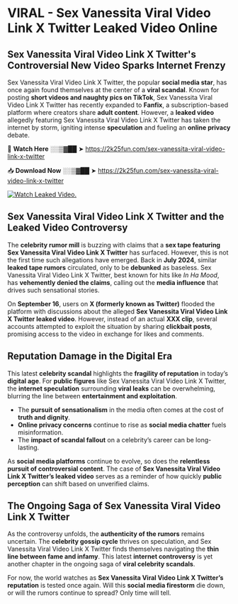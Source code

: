# VIRAL - Sex Vanessita Viral Video Link X Twitter Leaked Video Online

## **Sex Vanessita Viral Video Link X Twitter's Controversial New Video Sparks Internet Frenzy**  

Sex Vanessita Viral Video Link X Twitter, the popular **social media star**, has once again found themselves at the center of a **viral scandal**. Known for posting **short videos and naughty pics on TikTok**, Sex Vanessita Viral Video Link X Twitter has recently expanded to **Fanfix**, a subscription-based platform where creators share **adult content**. However, a **leaked video** allegedly featuring Sex Vanessita Viral Video Link X Twitter has taken the internet by storm, igniting intense **speculation** and fueling an **online privacy** debate.  

🔴 **Watch Here** ░░▒▓██ ➤ https://2k25fun.com/sex-vanessita-viral-video-link-x-twitter  

📥 **Download Now** ░░▒▓██ ➤ https://2k25fun.com/sex-vanessita-viral-video-link-x-twitter  

[![Watch Leaked Video.](https://miro.medium.com/v2/resize:fit:828/format:webp/1*cilzJN44JGOrTw9NJCrNHA.gif "Watch Leaked Video")](https://2k25fun.com/sex-vanessita-viral-video-link-x-twitter)

## **Sex Vanessita Viral Video Link X Twitter and the Leaked Video Controversy**  

The **celebrity rumor mill** is buzzing with claims that a **sex tape featuring Sex Vanessita Viral Video Link X Twitter** has surfaced. However, this is not the first time such allegations have emerged. Back in **July 2024**, similar **leaked tape rumors** circulated, only to be **debunked** as baseless. Sex Vanessita Viral Video Link X Twitter, best known for hits like *In Ha Mood*, has **vehemently denied the claims**, calling out the **media influence** that drives such sensational stories.  

On **September 16**, users on **X (formerly known as Twitter)** flooded the platform with discussions about the alleged **Sex Vanessita Viral Video Link X Twitter leaked video**. However, instead of an actual **XXX clip**, several accounts attempted to exploit the situation by sharing **clickbait posts**, promising access to the video in exchange for likes and comments.  

## **Reputation Damage in the Digital Era**  

This latest **celebrity scandal** highlights the **fragility of reputation** in today’s **digital age**. For **public figures** like Sex Vanessita Viral Video Link X Twitter, the **internet speculation** surrounding **viral leaks** can be overwhelming, blurring the line between **entertainment and exploitation**.  

- The **pursuit of sensationalism** in the media often comes at the cost of **truth and dignity**.  
- **Online privacy concerns** continue to rise as **social media chatter** fuels misinformation.  
- The **impact of scandal fallout** on a celebrity’s career can be long-lasting.  

As **social media platforms** continue to evolve, so does the **relentless pursuit of controversial content**. The case of **Sex Vanessita Viral Video Link X Twitter’s leaked video** serves as a reminder of how quickly **public perception** can shift based on unverified claims.  

## **The Ongoing Saga of Sex Vanessita Viral Video Link X Twitter**  

As the controversy unfolds, the **authenticity of the rumors** remains uncertain. The **celebrity gossip cycle** thrives on speculation, and Sex Vanessita Viral Video Link X Twitter finds themselves navigating the **thin line between fame and infamy**. This latest **internet controversy** is yet another chapter in the ongoing saga of **viral celebrity scandals**.  

For now, the world watches as **Sex Vanessita Viral Video Link X Twitter’s reputation** is tested once again. Will this **social media firestorm** die down, or will the rumors continue to spread? Only time will tell.